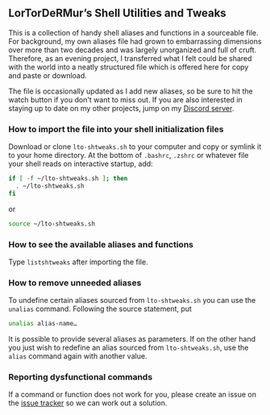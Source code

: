 ## LorTorDeRMur’s Shell Utilities and Tweaks

This is a collection of handy shell aliases and functions in a sourceable file. For background, my own aliases file had grown to embarrassing dimensions over more than two decades and was largely unorganized and full of cruft. Therefore, as an evening project, I transferred what I felt could be shared with the world into a neatly structured file which is offered here for copy and paste or download.

The file is occasionally updated as I add new aliases, so be sure to hit the watch button if you don't want to miss out. If you are also interested in staying up to date on my other projects, jump on my [Discord server](https://discord.gg/8VGEf4nysn).

### How to import the file into your shell initialization files

Download or clone `lto-shtweaks.sh` to your computer and copy or symlink it to your home directory. At the bottom of `.bashrc`, `.zshrc` or whatever file your shell reads on interactive startup, add:

```sh
if [ -f ~/lto-shtweaks.sh ]; then
  . ~/lto-shtweaks.sh
fi
```

or

```sh
source ~/lto-shtweaks.sh
```

### How to see the available aliases and functions ###

Type `listshtweaks` after importing the file.

### How to remove unneeded aliases

To undefine certain aliases sourced from `lto-shtweaks.sh` you can use the `unalias` command. Following the source statement, put

```sh
unalias alias-name…
```

It is possible to provide several aliases as parameters. If on the other hand you just wish to redefine an alias sourced from `lto-shtweaks.sh`, use the `alias` command again with another value.

### Reporting dysfunctional commands

If a command or function does not work for you, please create an issue on the [issue tracker](https://github.com/lortordermur/lto-shtweaks/issues) so we can work out a solution.
